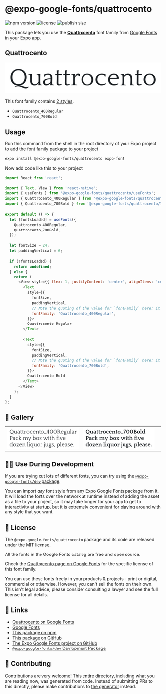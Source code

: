 # @expo-google-fonts/quattrocento

![npm version](https://flat.badgen.net/npm/v/@expo-google-fonts/quattrocento)
![license](https://flat.badgen.net/github/license/expo/google-fonts)
![publish size](https://flat.badgen.net/packagephobia/install/@expo-google-fonts/quattrocento)

This package lets you use the [**Quattrocento**](https://fonts.google.com/specimen/Quattrocento) font family from [Google Fonts](https://fonts.google.com/) in your Expo app.

## Quattrocento

![Quattrocento](./font-family.png)

This font family contains [2 styles](#-gallery).

- `Quattrocento_400Regular`
- `Quattrocento_700Bold`

## Usage

Run this command from the shell in the root directory of your Expo project to add the font family package to your project
```sh
expo install @expo-google-fonts/quattrocento expo-font
```

Now add code like this to your project
```js
import React from 'react';

import { Text, View } from 'react-native';
import { useFonts } from '@expo-google-fonts/quattrocento/useFonts';
import { Quattrocento_400Regular } from '@expo-google-fonts/quattrocento/400Regular';
import { Quattrocento_700Bold } from '@expo-google-fonts/quattrocento/700Bold';

export default () => {
  let [fontsLoaded] = useFonts({
    Quattrocento_400Regular,
    Quattrocento_700Bold,
  });

  let fontSize = 24;
  let paddingVertical = 6;

  if (!fontsLoaded) {
    return undefined;
  } else {
    return (
      <View style={{ flex: 1, justifyContent: 'center', alignItems: 'center' }}>
        <Text
          style={{
            fontSize,
            paddingVertical,
            // Note the quoting of the value for `fontFamily` here; it expects a string!
            fontFamily: 'Quattrocento_400Regular',
          }}>
          Quattrocento Regular
        </Text>

        <Text
          style={{
            fontSize,
            paddingVertical,
            // Note the quoting of the value for `fontFamily` here; it expects a string!
            fontFamily: 'Quattrocento_700Bold',
          }}>
          Quattrocento Bold
        </Text>
      </View>
    );
  }
};

```

## 🔡 Gallery


||||
|-|-|-|
|![Quattrocento_400Regular](.//400Regular/Quattrocento_400Regular.ttf.png)|![Quattrocento_700Bold](.//700Bold/Quattrocento_700Bold.ttf.png)|||


## 👩‍💻 Use During Development

If you are trying out lots of different fonts, you can try using the [`@expo-google-fonts/dev` package](https://github.com/expo/google-fonts/tree/master/font-packages/dev#readme).

You can import *any* font style from any Expo Google Fonts package from it. It will load the fonts
over the network at runtime instead of adding the asset as a file to your project, so it may take longer
for your app to get to interactivity at startup, but it is extremely convenient
for playing around with any style that you want.

## 📖 License

The `@expo-google-fonts/quattrocento` package and its code are released under the MIT license.

All the fonts in the Google Fonts catalog are free and open source.

Check the [Quattrocento page on Google Fonts](https://fonts.google.com/specimen/Quattrocento) for the specific license of this font family.

You can use these fonts freely in your products & projects - print or digital, commercial or otherwise. However, you can't sell the fonts on their own. This isn't legal advice, please consider consulting a lawyer and see the full license for all details.

## 🔗 Links

- [Quattrocento on Google Fonts](https://fonts.google.com/specimen/Quattrocento)
- [Google Fonts](https://fonts.google.com/)
- [This package on npm](https://www.npmjs.com/package/@expo-google-fonts/quattrocento)
- [This package on GitHub](https://github.com/expo/google-fonts/tree/master/font-packages/quattrocento)
- [The Expo Google Fonts project on GitHub](https://github.com/expo/google-fonts)
- [`@expo-google-fonts/dev` Devlopment Package](https://github.com/expo/google-fonts/tree/master/font-packages/dev)

## 🤝 Contributing

Contributions are very welcome! This entire directory, including what you are reading now, was generated from code. Instead of submitting PRs to this directly, please make contributions to [the generator](https://github.com/expo/google-fonts/tree/master/packages/generator) instead.
